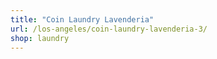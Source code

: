 ```yaml
---
title: "Coin Laundry Lavenderia"
url: /los-angeles/coin-laundry-lavenderia-3/
shop: laundry
---
```

